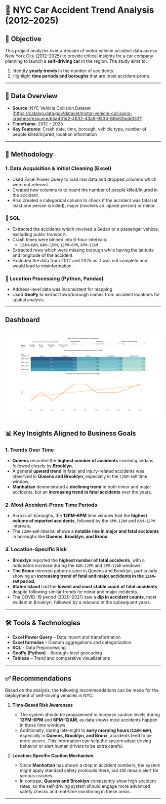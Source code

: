 # 🚗 NYC Car Accident Trend Analysis (2012–2025)

## 🧭 Objective

This project analyzes over a decade of motor vehicle accident data across New York City (2012–2025) to provide critical insights for a car company planning to launch a **self-driving car** in the region. The study aims to:

1. Identify **yearly trends** in the number of accidents.
2. Highlight **time periods and boroughs** that are most accident-prone.

---

## 📂 Data Overview

- **Source**: NYC Vehicle Collision Dataset [https://catalog.data.gov/dataset/motor-vehicle-collisions-crashes/resource/b5a431d2-4832-43a6-9334-86b62bdb033f] 
- **Timeframe**: 2012 – 2025  
- **Key Features**: Crash date, time, borough, vehicle type, number of people killed/injured, location information

---

## 🧪 Methodology

### 1. Data Acquisition & Initial Cleaning (Excel)

- Used Excel Power Query to load raw data and dropped columns which were not relevent. 
- Created new columns to to count the number of people killed/injured in the accident. 
- Also created a categorical column to check if the accident was fatal (at least one person is killed), major (involves an injured person) or minor.

### 🔹 SQL
- Extracted the accidents which involved a Sedan or a passenger vehicle, excluding public transport. 
- Crash times were binned into 6-hour intervals:
  - `12AM–6AM`, `6AM–12PM`, `12PM–6PM`, `6PM–12AM`
- Extracted rows which were missing borough while having the latitude and longitude of the accident.
- Excluded the data from 2012 and 2025 as it was not complete and would lead to misinformation. 

### 🔹 Location Processing (Python, Pandas)
- Address-level data was inconsistent for mapping.
- Used **GeoPy** to extract town/borough names from accident locations for spatial analysis.

---

## Dashboard 

![NYC Car Accidents Dashboard](Image/dashboard.png)

## 📊 Key Insights Aligned to Business Goals

### 1. **Trends Over Time**
- **Queens** recorded the **highest number of accidents** involving sedans, followed closely by **Brooklyn**.
- A general **upward trend** in fatal and injury-related accidents was observed in **Queens and Brooklyn**, especially in the `12AM–6AM` time window.
- **Manhattan** demonstrated a **declining trend** in both minor and major accidents, but an **increasing trend in fatal accidents** over the years.

### 2. **Most Accident-Prone Time Periods**
- Across all boroughs, the **12PM–6PM** time window had the **highest volume of reported accidents**, followed by the `6PM–12AM` and `6AM–12PM` intervals.
- The `12AM–6AM` interval shows a **notable rise in major and fatal accidents** in boroughs like **Queens, Brooklyn, and Bronx**.

### 3. **Location-Specific Risk**
- **Brooklyn** reported the **highest number of fatal accidents**, with a noticeable increase during the `6AM–12PM` and `6PM–12AM` windows.
- **The Bronx** mirrored patterns seen in Queens and Brooklyn, particularly showing an **increasing trend of fatal and major accidents in the `12AM–6AM` period**.
- **Staten Island** had the **lowest and most stable count of fatal accidents**, despite following similar trends for minor and major incidents.
- The COVID-19 period (2020–2021) saw a **dip in accident counts**, most evident in Brooklyn, followed by a rebound in the subsequent years.

---

## 🛠 Tools & Technologies

- **Excel Power Query** – Data import and transformation
- **Excel formulas** – Custom aggregations and categorization
- **SQL** - Data Preprocessing
- **GeoPy (Python)** – Borough-level geocoding
- **Tableau** – Trend and comparative visualizations

---

## ✅ Recommendations

Based on the analysis, the following recommendations can be made for the deployment of self-driving vehicles in NYC:

1. **Time-Based Risk Awareness**  
   - The system should be programmed to increase caution levels during **12PM–6PM** and **6PM–12AM**, as data shows most accidents happen in these time windows.
   - Additionally, during late-night to **early morning hours (`12AM–6AM`)**, especially in **Queens, Brooklyn, and Bronx**, accidents tend to be more severe. This information can help the system adapt driving behavior or alert human drivers to be extra careful.

2. **Location-Specific Caution Mechanism**  
   - Since **Manhattan** has shown a drop in accident numbers, the system might apply standard safety protocols there, but still remain alert for serious crashes.
   - In contrast, **Queens and Brooklyn** consistently show high accident rates, so the self-driving system should engage more advanced safety checks and real-time monitoring in these areas.

---
